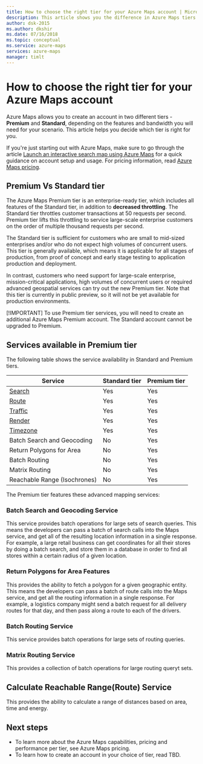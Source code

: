 ```yaml
---
title: How to choose the right tier for your Azure Maps account | Microsoft Docs 
description: This article shows you the difference in Azure Maps tiers so you can make the right choice for your application.
author: dsk-2015
ms.author: dkshir
ms.date: 07/16/2018
ms.topic: conceptual
ms.service: azure-maps
services: azure-maps
manager: timlt
---
```


# How to choose the right tier for your Azure Maps account

Azure Maps allows you to create an account in two different tiers - **Premium** and **Standard**, depending on the features and bandwidth you will need for your scenario. This article helps you decide which tier is right for you. 

If you're just starting out with Azure Maps, make sure to go through the article [Launch an interactive search map using Azure Maps](quick-demo-map-app) for a quick guidance on account setup and usage. For pricing information, read [Azure Maps pricing](https://azure.microsoft.com/pricing/details/azure-maps/). 

## Premium Vs Standard tier
The Azure Maps Premium tier is an enterprise-ready tier, which includes all features of the Standard tier, in addition to **decreased throttling**. The Standard tier throttles customer transactions at 50 requests per second. Premium tier lifts this throttling to service large-scale enterprise customers on the order of multiple thousand requests per second. 

The Standard tier is sufficient for customers who are small to mid-sized enterprises and/or who do not expect high volumes of concurrent users. This tier is generally available, which means it is applicable for all stages of production, from proof of concept and early stage testing to application production and deployment. 

In contrast, customers who need support for large-scale enterprise, mission-critical applications, high volumes of concurrent users or required advanced geospatial services can try out the new Premium tier. Note that this tier is currently in public preview, so it will not be yet available for production environments.

[!IMPORTANT] To use Premium tier services, you will need to create an additional Azure Maps Premium account. The Standard account cannot be upgraded to Premium. 


## Services available in Premium tier

The following table shows the service availability in Standard and Premium tiers.

| Service | Standard tier | Premium tier |
| ---------- | ------------ | ------------- |
| [Search](https://docs.microsoft.com/rest/api/maps/search) | Yes | Yes |
| [Route](https://docs.microsoft.com/rest/api/maps/route) | Yes | Yes |
| [Traffic](https://docs.microsoft.com/rest/api/maps/traffic) | Yes | Yes |
| [Render](https://docs.microsoft.com/rest/api/maps/render) | Yes | Yes |
| [Timezone](https://docs.microsoft.com/rest/api/maps/timezone) | Yes | Yes |
| Batch Search and Geocoding | No | Yes |
| Return Polygons for Area | No | Yes |
| Batch Routing | No | Yes |
| Matrix Routing | No | Yes |
| Reachable Range (Isochrones) | No | Yes |

The Premium tier features these advanced mapping services:

### Batch Search and Geocoding Service

This service provides batch operations for large sets of search queries. This means the developers can pass a batch of search calls into the Maps service, and get all of the resulting location information in a single response. For example, a large retail business can get coordinates for all their stores by doing a batch search, and store them in a database in order to find all stores within a certain radius of a given location.

### Return Polygons for Area Features

This provides the ability to fetch a polygon for a given geographic entity. This means the developers can pass a batch of route calls into the Maps service, and get all the routing information in a single response. For example, a logistics company might send a batch request for all delivery routes for that day, and then pass along a route to each of the drivers. 

### Batch Routing Service

This service provides batch operations for large sets of routing queries.

### Matrix Routing Service

This provides a collection of batch operations for large routing queryt sets. 

## Calculate Reachable Range(Route) Service

This provides the ability to calculate a range of distances based on area, time and energy. 


## Next steps

- To learn more about the Azure Maps capabilities, pricing and performance per tier, see Azure Maps pricing.  
- To learn how to create an account in your choice of tier, read TBD. 